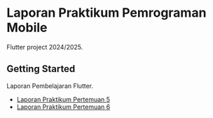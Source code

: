 # Laporan Praktikum Pemrograman Mobile

Flutter project 2024/2025.

## Getting Started

Laporan Pembelajaran Flutter.

- [Laporan Praktikum Pertemuan 5](lib/pertemuan5/laporan.md)
- [Laporan Praktikum Pertemuan 6](lib/pertemuan6/laporan.md)


